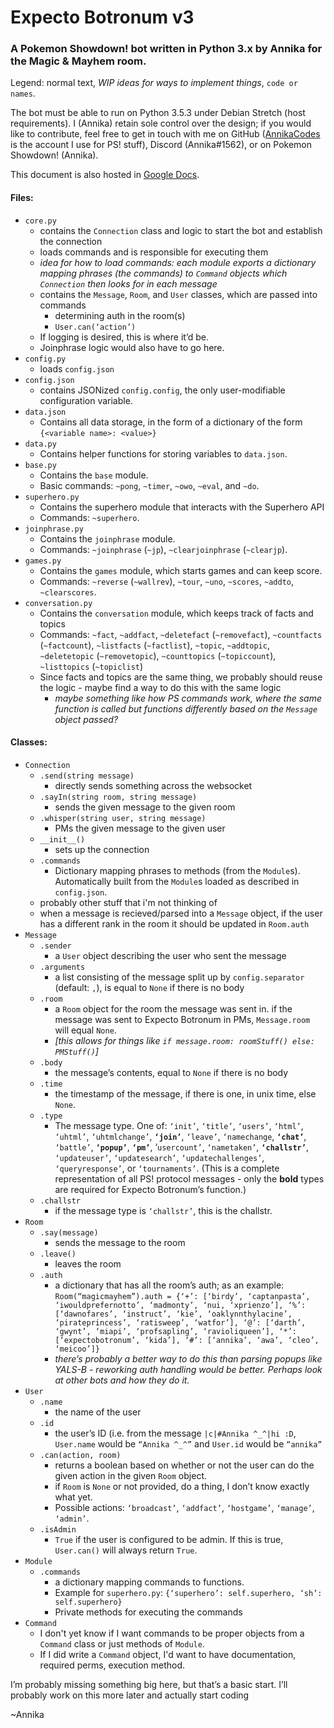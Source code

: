 # Expecto Botronum v3
### A Pokemon Showdown! bot written in Python 3.x by Annika for the Magic & Mayhem room.

Legend: normal text, *WIP ideas for ways to implement things*, `code or names`.

The bot must be able to run on Python 3.5.3 under Debian Stretch (host requirements). I (Annika) retain sole control over the design; if you would like to contribute, feel free to get in touch with me on GitHub ([AnnikaCodes](github.com/AnnikaCodes) is the account I use for PS! stuff), Discord (Annika#1562), or on Pokemon Showdown! (Annika).

This document is also hosted in [Google Docs](https://docs.google.com/document/d/1XWEAj5v1B0rz8uCc8g5iKsQgea4ymJ-VZNLSn8yjX4Q/edit).

#### Files:
- `core.py`
  - contains the `Connection` class and logic to start the bot and establish the connection
  - loads commands and is responsible for executing them
  - *idea for how to load commands: each module exports a dictionary mapping phrases (the commands) to `Command` objects which `Connection` then looks for in each message*
  - contains the `Message`, `Room`, and `User` classes, which are passed into commands
    - determining auth in the room(s)
    - `User.can(‘action’)`
  - If logging is desired, this is where it’d be.
  - Joinphrase logic would also have to go here. 
- `config.py`
  - loads `config.json`
- `config.json`
  - contains JSONized `config.config`, the only user-modifiable configuration variable.
- `data.json`
  - Contains all data storage, in the form of a dictionary of the form `{<variable name>: <value>}`
- `data.py`
  - Contains helper functions for storing variables to `data.json`.
- `base.py`
  - Contains the `base` module.
  - Basic commands: `~pong`, `~timer`, `~owo`, `~eval`, and `~do`.
- `superhero.py`
  - Contains the superhero module that interacts with the Superhero API
  - Commands: `~superhero`.
- `joinphrase.py`
  - Contains the `joinphrase` module.
  - Commands: `~joinphrase` (`~jp`), `~clearjoinphrase` (`~clearjp`).
- `games.py`
  - Contains the `games` module, which starts games and can keep score.
  - Commands: `~reverse` (`~wallrev`), `~tour`, `~uno`, `~scores`, `~addto`, `~clearscores`.
- `conversation.py`
  - Contains the `conversation` module, which keeps track of facts and topics
  - Commands: `~fact`, `~addfact`, `~deletefact` (`~removefact`), `~countfacts` (`~factcount`), `~listfacts` (`~factlist`), `~topic`, `~addtopic`,` ~deletetopic` (`~removetopic`), `~counttopics` (`~topiccount`), `~listtopics` (`~topiclist`)
  - Since facts and topics are the same thing, we probably should reuse the logic - maybe find a way to do this with the same logic
    - *maybe something like how PS commands work, where the same function is called but functions differently based on the `Message` object passed?*

#### Classes:
- `Connection`
  - `.send(string message)`
    - directly sends something across the websocket
  - `.sayIn(string room, string message)`
    - sends the given message to the given room
  - `.whisper(string user, string message)`
    - PMs the given message to the given user
  - `__init__()`
    - sets up the connection
  - `.commands`
    - Dictionary mapping phrases to methods (from the `Module`s). Automatically built from the `Module`s loaded as described in `config.json`.
  - probably other stuff that i'm not thinking of
  - when a message is recieved/parsed into a `Message` object, if the user has a different rank in the room it should be updated in `Room.auth`
- `Message`
  - `.sender`
    - a `User` object describing the user who sent the message
  - `.arguments`
    - a list consisting of the message split up by `config.separator` (default: `,`), is equal to `None` if there is no body
  - `.room`
    - a `Room` object for the room the message was sent in. if the message was sent to Expecto Botronum in PMs, `Message.room` will equal `None`.
    - *[this allows for things like `if message.room: roomStuff() else: PMStuff()`]*
  - `.body`
    - the message’s contents, equal to `None` if there is no body
  - `.time`
    - the timestamp of the message, if there is one, in unix time, else `None`.
  - `.type`
    - The message type. One of: `‘init’`, `‘title’`, `‘users’`, `‘html’`, `‘uhtml’`, `‘uhtmlchange’`, **`‘join’`**, `‘leave’`, `‘namechange`, **`‘chat’`**, `‘battle’`, **`‘popup’`**, **`‘pm’`**, ‘`usercount’`, `‘nametaken’`, **`‘challstr’`**, `‘updateuser’`, `‘updatesearch’`, `‘updatechallenges’`, `‘queryresponse’`, or `‘tournaments’`. (This is a complete representation of all PS! protocol messages - only the **bold** types are required for Expecto Botronum’s function.)
  - `.challstr`
    - if the message type is `‘challstr’`, this is the challstr.
- `Room`
  - `.say(message)`
    - sends the message to the room
  - `.leave()`
    - leaves the room
  - `.auth`
    - a dictionary that has all the room’s auth; as an example: ``Room(“magicmayhem”).auth = {‘+’: [‘birdy’, ‘captanpasta’, ‘iwouldprefernotto’, ‘madmonty’, ‘nui, ‘xprienzo’], ‘%’: [‘dawnofares’, ‘instruct’, ‘kie’, ‘oaklynnthylacine’, ‘pirateprincess’, ‘ratisweep’, ‘watfor’], ‘@’: [‘darth’, ‘gwynt’, ‘miapi’, ‘profsapling’, ‘ravioliqueen’], ‘*’: [‘expectobotronum’, ‘kida’], ‘#’: [‘annika’, ‘awa’, ‘cleo’, ‘meicoo’]}``
    - *there’s probably a better way to do this than parsing popups like YALS-B - reworking auth handling would be better. Perhaps look at other bots and how they do it.*
- `User`
  - `.name`
    - the name of the user
  - `.id`
    - the user’s ID (i.e. from the message `|c|#Annika ^_^|hi :D`, `User.name` would be `“Annika ^_^”` and `User.id` would be `“annika”`
  - `.can(action, room)`
    - returns a boolean based on whether or not the user can do the given action in the given `Room` object.
    - if ``Room`` is ``None`` or not provided, do a thing, I don’t know exactly what yet.
    - Possible actions: `‘broadcast’`, `‘addfact’`, `‘hostgame’`, `‘manage’`, `‘admin’`.
  - `.isAdmin`
    - `True` if the user is configured to be admin. If this is true, `User.can()` will always return `True`.
- `Module`
  - `.commands`
    - a dictionary mapping commands to functions.
    - Example for `superhero.py`: `{‘superhero’: self.superhero, ‘sh’: self.superhero}`
    - Private methods for executing the commands
- `Command`
  - I don't yet know if I want commands to be proper objects from a `Command` class or just methods of `Module`.
  - If I did write a `Command` object, I'd want to have documentation, required perms, execution method.

I’m probably missing something big here, but that’s a basic start. I’ll probably work on this more later and actually start coding

~Annika
